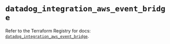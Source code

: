 # `datadog_integration_aws_event_bridge`

Refer to the Terraform Registry for docs: [`datadog_integration_aws_event_bridge`](https://registry.terraform.io/providers/datadog/datadog/3.54.0/docs/resources/integration_aws_event_bridge).

